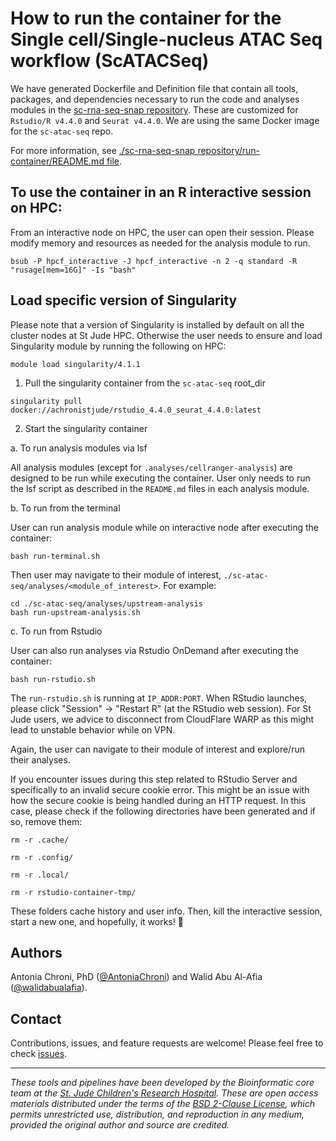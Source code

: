 # How to run the container for the Single cell/Single-nucleus ATAC Seq workflow (ScATACSeq)

We have generated Dockerfile and Definition file that contain all tools, packages, and dependencies necessary to run the code and analyses modules in the [sc-rna-seq-snap repository](https://github.com/stjude-dnb-binfcore/sc-rna-seq-snap). These are customized for `Rstudio/R v4.4.0` and `Seurat v4.4.0`. We are using the same Docker image for the `sc-atac-seq` repo. 

For more information, see [./sc-rna-seq-snap repository/run-container/README.md file](https://github.com/stjude-dnb-binfcore/sc-rna-seq-snap/blob/main/run-container/README.md).


## To use the container in an R interactive session on HPC:

From an interactive node on HPC, the user can open their session. Please modify memory and resources as needed for the analysis module to run.
```
bsub -P hpcf_interactive -J hpcf_interactive -n 2 -q standard -R "rusage[mem=16G]" -Is "bash"
```

## Load specific version of Singularity

Please note that a version of Singularity is installed by default on all the cluster nodes at St Jude HPC. 
Otherwise the user needs to ensure and load Singularity module by running the following on HPC:
```
module load singularity/4.1.1
```


1. Pull the singularity container from the `sc-atac-seq` root_dir
```
singularity pull docker://achronistjude/rstudio_4.4.0_seurat_4.4.0:latest
```


2. Start the singularity container

a. To run analysis modules via lsf

All analysis modules (except for `.analyses/cellranger-analysis`) are designed to be run while executing the container. User only needs to run the lsf script as described in the `README.md` files in each analysis module.


b. To run from the terminal

User can run analysis module while on interactive node after executing the container:

```
bash run-terminal.sh
```

Then user may navigate to their module of interest, `./sc-atac-seq/analyses/<module_of_interest>`. For example:
```
cd ./sc-atac-seq/analyses/upstream-analysis
bash run-upstream-analysis.sh
```


c. To run from Rstudio

User can also run analyses via Rstudio OnDemand after executing the container:

```
bash run-rstudio.sh
```

The `run-rstudio.sh` is running at `IP_ADDR:PORT`. When RStudio launches, please click "Session" -> "Restart R" (at the RStudio web session). For St Jude users, we advice to disconnect from CloudFlare WARP as this might lead to unstable behavior while on VPN.

Again, the user can navigate to their module of interest and explore/run their analyses.


If you encounter issues during this step related to RStudio Server and specifically to an invalid secure cookie error. This might be an issue with how the secure cookie is being handled during an HTTP request. In this case, please check if the following directories have been generated and if so, remove them:
```
rm -r .cache/
```
```
rm -r .config/
```
```
rm -r .local/
```
```
rm -r rstudio-container-tmp/
```

These folders cache history and user info. Then, kill the interactive session, start a new one, and hopefully, it works! 🎉



## Authors

Antonia Chroni, PhD ([@AntoniaChroni](https://github.com/AntoniaChroni)) and 
Walid Abu Al-Afia ([@walidabualafia](https://github.com/walidabualafia)).


## Contact

Contributions, issues, and feature requests are welcome! Please feel free to check [issues](https://github.com/stjude-dnb-binfcore/sc-atac-seq/issues).

---

*These tools and pipelines have been developed by the Bioinformatic core team at the [St. Jude Children's Research Hospital](https://www.stjude.org/). These are open access materials distributed under the terms of the [BSD 2-Clause License](https://opensource.org/license/bsd-2-clause), which permits unrestricted use, distribution, and reproduction in any medium, provided the original author and source are credited.*

